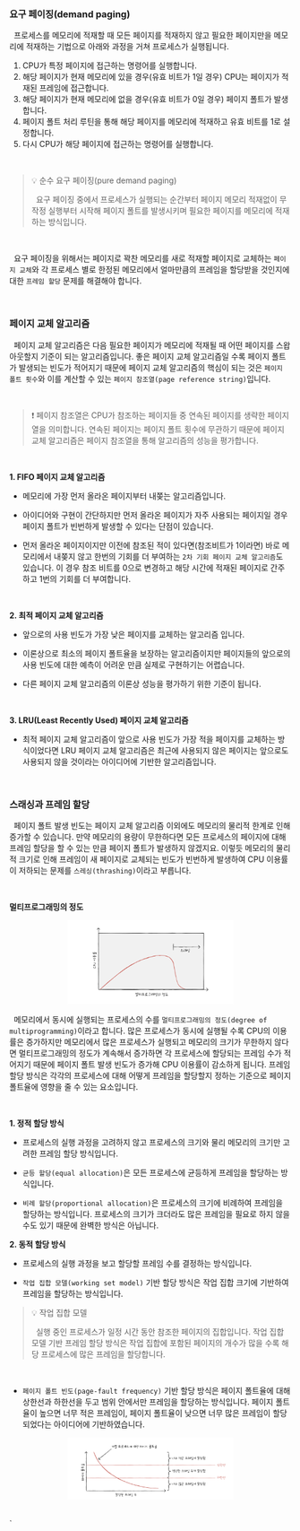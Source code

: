 ### 요구 페이징(demand paging)

&nbsp;&nbsp;프로세스를 메모리에 적재할 때 모든 페이지를 적재하지 않고 필요한 페이지만을 메모리에 적재하는 기법으로 아래와 과정을 거쳐 프로세스가 실행됩니다.

1. CPU가 특정 페이지에 접근하는 명령어를 실행합니다.
2. 해당 페이지가 현재 메모리에 있을 경우(유효 비트가 1일 경우) CPU는 페이지가 적재된 프레임에 접근합니다.
3. 해당 페이지가 현재 메모리에 없을 경우(유효 비트가 0일 경우) 페이지 폴트가 발생합니다.
4. 페이지 폴트 처리 루틴을 통해 해당 페이지를 메모리에 적재하고 유효 비트를 1로 설정합니다.
5. 다시 CPU가 해당 페이지에 접근하는 명령어를 실행합니다.

<br>

> 💡 순수 요구 페이징(pure demand paging)
>
> &nbsp;&nbsp;요구 페이징 중에서 프로세스가 실행되는 순간부터 페이지 메모리 적재없이 무작정 실행부터 시작해 페이지 폴트를 발생시키며 필요한 페이지를 메모리에 적재하는 방식입니다.

<br>

&nbsp;&nbsp;요구 페이징을 위해서는 페이지로 꽉찬 메모리를 새로 적재할 페이지로 교체하는 `페이지 교체`와 각 프로세스 별로 한정된 메모리에서 얼마만큼의 프레임을 할당받을 것인지에 대한 `프레임 할당` 문제를 해결해야 합니다.

<br>

### 페이지 교체 알고리즘

&nbsp;&nbsp;페이지 교체 알고리즘은 다음 필요한 페이지가 메모리에 적재될 때 어떤 페이지를 스왑 아웃할지 기준이 되는 알고리즘입니다. 좋은 페이지 교체 알고리즘일 수록 페이지 폴트가 발생되는 빈도가 적어지기 때문에 페이지 교체 알고리즘의 핵심이 되는 것은 `페이지 폴트 횟수`와 이를 계산할 수 있는 `페이지 참조열(page reference string)`입니다.

<br>

> ❗️ 페이지 참조열은 CPU가 참조하는 페이지들 중 연속된 페이지를 생략한 페이지열을 의미합니다. 연속된 페이지는 페이지 폴트 횟수에 무관하기 때문에 페이지 교체 알고리즘은 페이지 참조열을 통해 알고리즘의 성능을 평가합니다.

<br>

**1. FIFO 페이지 교체 알고리즘**

- 메모리에 가장 먼저 올라온 페이지부터 내쫒는 알고리즘입니다.

- 아이디어와 구현이 간단하지만 먼저 올라온 페이지가 자주 사용되는 페이지일 경우 페이지 폴트가 빈번하게 발생할 수 있다는 단점이 있습니다.

- 먼저 올라온 페이지이지만 이전에 참조된 적이 있다면(참조비트가 1이라면) 바로 메모리에서 내쫒지 않고 한번의 기회를 더 부여하는 `2차 기회 페이지 교체 알고리즘`도 있습니다. 이 경우 참조 비트를 0으로 변경하고 해당 시간에 적재된 페이지로 간주하고 1번의 기회를 더 부여합니다.

<br>

**2. 최적 페이지 교체 알고리즘**

- 앞으로의 사용 빈도가 가장 낮은 페이지를 교체하는 알고리즘 입니다.

- 이론상으로 최소의 페이지 폴트율을 보장하는 알고리즘이지만 페이지들의 앞으로의 사용 빈도에 대한 예측이 어려운 만큼 실제로 구현하기는 어렵습니다.

- 다른 페이지 교체 알고리즘의 이론상 성능을 평가하기 위한 기준이 됩니다.

<br>

**3. LRU(Least Recently Used) 페이지 교체 알고리즘**

- 최적 페이지 교체 알고리즘이 앞으로 사용 빈도가 가장 적을 페이지를 교체하는 방식이었다면 LRU 페이지 교체 알고리즘은 최근에 사용되지 않은 페이지는 앞으로도 사용되지 않을 것이라는 아이디어에 기반한 알고리즘입니다.

<br>

### 스래싱과 프레임 할당

&nbsp;&nbsp;페이지 폴트 발생 빈도는 페이지 교체 알고리즘 이외에도 메모리의 물리적 한계로 인해 증가할 수 있습니다. 만약 메모리의 용량이 무한하다면 모든 프로세스의 페이지에 대해 프레임 할당을 할 수 있는 만큼 페이지 폴트가 발생하지 않겠지요. 이렇듯 메모리의 물리적 크기로 인해 프레임이 새 페이지로 교체되는 빈도가 빈번하게 발생하여 CPU 이용률이 저하되는 문제를 `스레싱(thrashing)`이라고 부릅니다.

<br>

**멀티프로그래밍의 정도**

<figure align="center">
  <img src="../images/멀티프로그래밍정도.jpeg" style="width: 70%; margin: 0 auto;" />
</figure>

&nbsp;&nbsp;메모리에서 동시에 실행되는 프로세스의 수를 `멀티프로그래밍의 정도(degree of multiprogramming)`이라고 합니다. 많은 프로세스가 동시에 실행될 수록 CPU의 이용률은 증가하지만 메모리에서 많은 프로세스가 실행되고 메모리의 크기가 무한하지 않다면 멀티프로그래밍의 정도가 계속해서 증가하면 각 프로세스에 할당되는 프레임 수가 적어지기 때문에 페이지 폴트 발생 빈도가 증가해 CPU 이용률이 감소하게 됩니다. 프레임 할당 방식은 각각의 프로세스에 대해 어떻게 프레임을 할당할지 정하는 기준으로 페이지 폴트율에 영향을 줄 수 있는 요소입니다.

<br>

**1. 정적 할당 방식**

- 프로세스의 실행 과정을 고려하지 않고 프로세스의 크기와 물리 메모리의 크기만 고려한 프레임 할당 방식입니다.

- `균등 할당(equal allocation)`은 모든 프로세스에 균등하게 프레임을 할당하는 방식입니다.

- `비례 할당(proportional allocation)`은 프로세스의 크기에 비례하여 프레임을 할당하는 방식입니다. 프로세스의 크기가 크더라도 많은 프레임을 필요로 하지 않을 수도 있기 때문에 완벽한 방식은 아닙니다.

**2. 동적 할당 방식**

- 프로세스의 실행 과정을 보고 할당할 프레임 수를 결정하는 방식입니다.

- `작업 집합 모델(working set model)` 기반 할당 방식은 작업 집합 크기에 기반하여 프레임을 할당하는 방식입니다.

> 💡 작업 집합 모델
>
> &nbsp;&nbsp;실행 중인 프로세스가 일정 시간 동안 참조한 페이지의 집합입니다. 작업 집합 모델 기반 프레임 할당 방식은 작업 집합에 포함된 페이지의 개수가 많을 수록 해당 프로세스에 많은 프레임을 할당합니다.

<br>

- `페이지 폴트 빈도(page-fault frequency)` 기반 할당 방식은 페이지 폴트율에 대해 상한선과 하한선을 두고 범위 안에서만 프레임을 할당하는 방식입니다. 페이지 폴트율이 높으면 너무 적은 프레임이, 페이지 폴트율이 낮으면 너무 많은 프레임이 할당되었다는 아이디어에 기반하였습니다.

<figure align="center">
  <img src="../images/페이지폴트율기반프레임할당.jpeg" style="width: 70%; margin: 0 auto;" />
</figure>

<br>
`

